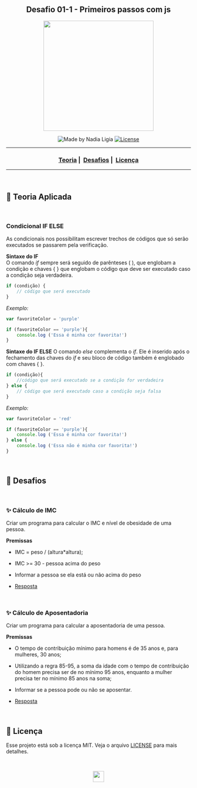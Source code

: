 <h2 align="center">
  Desafio 01-1 - Primeiros passos com js
</h2>

<p align="center">
    <img src="https://ik.imagekit.io/l7cwocexhc/LaunchBase_kzLdte5vZ.png" width=300>
</p>

<p align="center">
  <img alt="Made by Nadia Ligia" src="https://img.shields.io/badge/made%20by-Nadia%20Ligia-informational">
  
  <a href="license.md">
  <img alt="License" src="https://img.shields.io/badge/License-MIT-informational">
  </a>
</p>

___

<h3 align="center">
  <a href="#pushpin-teoria-aplicada">Teoria</a>&nbsp;|&nbsp;
  <a href="#rocket-desafios-propostos">Desafios</a>&nbsp;|&nbsp;
  <a href="#memo-licença">Licença</a>
</h3>

___

<br>

##  :pushpin: Teoria Aplicada
<br>

### Condicional IF ELSE

As condicionais nos possibilitam escrever trechos de códigos que só serão executados se passarem pela verificação.

**Sintaxe do IF** <br>
O comando *if* sempre será seguido de parênteses ( ), que englobam a condição e chaves { } que englobam o código que deve ser executado caso a condição seja verdadeira.


```js
if (condição) {
    // código que será executado
}
```

*Exemplo:*

```js
var favoriteColor = 'purple'

if (favoriteColor == 'purple'){
    console.log ('Essa é minha cor favorita!')
}
```
**Sintaxe do IF ELSE**
O comando *else* complementa o *if*. Ele é inserido após o fechamento das chaves do *if* e seu bloco de código também é englobado com chaves { }.

```js
if (condição){
    //código que será executado se a condição for verdadeira
} else {
    // código que será executado caso a condição seja falsa
}
```
*Exemplo:*

```js
var favoriteColor = 'red'

if (favoriteColor == 'purple'){
    console.log ('Essa é minha cor favorita!')
} else {
    console.log ('Essa não é minha cor favorita!')
}
```
<br>

## :rocket: Desafios
<br>

### ✨ Cálculo de IMC

Criar um programa para calcular o IMC e nível de obesidade de uma pessoa.

**Premissas**

- IMC = peso / (altura*altura);
- IMC >= 30 - pessoa acima do peso
- Informar a pessoa se ela está ou não acima do peso

- [Resposta](desafio1-1a.js)

<br>

### ✨ Cálculo de Aposentadoria

Criar um programa para calcular a aposentadoria de uma pessoa.

**Premissas**

- O tempo de contribuição mínimo para homens é de 35 anos e, para mulheres, 30 anos;
- Utilizando a regra 85-95, a soma da idade com o tempo de contribuição do homem precisa ser de no mínimo 95 anos, enquanto a mulher precisa ter no mínimo 85 anos na soma;
- Informar se a pessoa pode ou não se aposentar.

- [Resposta](desafio1-1b.js)

<br>

##  :memo: Licença 

Esse projeto está sob a licença MIT. Veja o arquivo [LICENSE](LICENSE) para mais detalhes.

<br>

<p align="center">
    <a href=".." >
        <img src="https://ik.imagekit.io/l7cwocexhc/iconfinder_agt_home_17821_M8bhUSrzv.ico" width="30">
    </a>
</p>
